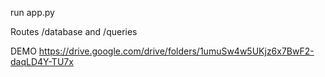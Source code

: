 run app.py

Routes /database and /queries

DEMO https://drive.google.com/drive/folders/1umuSw4w5UKjz6x7BwF2-daqLD4Y-TU7x
